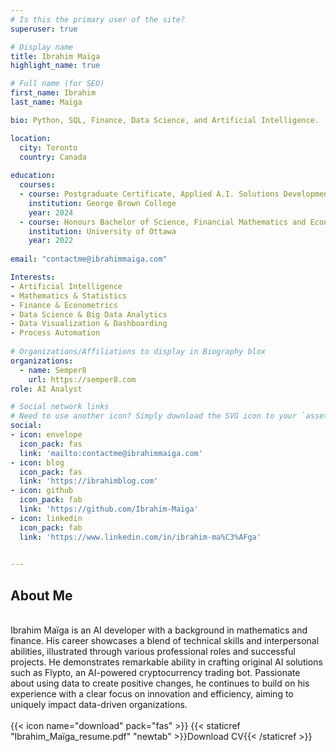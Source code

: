 ```yaml
---
# Is this the primary user of the site?
superuser: true

# Display name
title: Ibrahim Maïga
highlight_name: true

# Full name (for SEO)
first_name: Ibrahim
last_name: Maïga

bio: Python, SQL, Finance, Data Science, and Artificial Intelligence.

location:
  city: Toronto
  country: Canada
  
education:
  courses:
  - course: Postgraduate Certificate, Applied A.I. Solutions Development
    institution: George Brown College
    year: 2024
  - course: Honours Bachelor of Science, Financial Mathematics and Economics
    institution: University of Ottawa
    year: 2022
    
email: "contactme@ibrahimmaiga.com"

Interests:
- Artificial Intelligence
- Mathematics & Statistics
- Finance & Econometrics
- Data Science & Big Data Analytics
- Data Visualization & Dashboarding
- Process Automation
  
# Organizations/Affiliations to display in Biography blox
organizations:
  - name: Semper8
    url: https://semper8.com
role: AI Analyst

# Social network links
# Need to use another icon? Simply download the SVG icon to your `assets/media/icons/` folder.
social:
- icon: envelope
  icon_pack: fas
  link: 'mailto:contactme@ibrahimmaiga.com'
- icon: blog
  icon_pack: fas
  link: 'https://ibrahimblog.com'
- icon: github
  icon_pack: fab
  link: 'https://github.com/Ibrahim-Maiga'
- icon: linkedin
  icon_pack: fab
  link: 'https://www.linkedin.com/in/ibrahim-ma%C3%AFga'
  

---
```

## **About Me**
<br>
Ibrahim Maïga is an AI developer with a background in mathematics and finance. His career showcases a blend of technical skills and interpersonal abilities, illustrated through various professional roles and successful projects. He demonstrates remarkable ability in crafting original AI solutions such as Flypto, an AI-powered cryptocurrency trading bot. Passionate about using data to create positive changes, he continues to build on his experience with a clear focus on innovation and efficiency, aiming to uniquely impact data-driven organizations.
<br><br>
<span class="btn btn-outline-primary btn-page-header btn-download">
 {{< icon name="download" pack="fas" >}} {{< staticref "Ibrahim_Maïga_resume.pdf" "newtab" >}}Download CV{{< /staticref >}}
</span>

